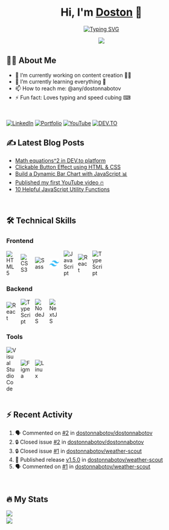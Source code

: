 <h1 align="center">Hi, I'm <a href="https://dostonnabotov.netlify.app">Doston</a> 👋</h1>

<p align="center">
  <a href="https://git.io/typing-svg"><img src="https://readme-typing-svg.demolab.com?font=Fira+Code&size=24&pause=1000&color=31ABE1&center=true&width=435&lines=Frontend+Developer+;Tech+Blogger+;Avid+Science+Reader+;and+Passionate+Learner!;Nice+to+meet+you..." alt="Typing SVG" /></a>
</p>

<p align="center">
  <img src="https://komarev.com/ghpvc/?username=dostonnabotov&color=blue&abbreviated=true">
</p>

## 👨‍💻 About Me

- 🔭 I’m currently working on content creation 👨‍💻
- 🌱 I’m currently learning everything 🤣
- 📫 How to reach me: @any/dostonnabotov
- ⚡ Fun fact: Loves typing and speed cubing ⌨

<br />

[![LinkedIn](https://img.shields.io/badge/LinkedIn-0077B5?style=for-the-badge&logo=linkedin&logoColor=white)](https://www.linkedin.com/in/dostonnabotov)
[![Portfolio](https://img.shields.io/badge/Portfolio-030607?style=for-the-badge&logo=google&logoColor=white)](https://dostonnabotov.com/)
[![YouTube](https://img.shields.io/badge/YouTube-FF0000?style=for-the-badge&logo=youtube&logoColor=white)](https://www.youtube.com/@Technoph1le)
[![DEV.TO](https://img.shields.io/badge/DEV.TO-black?style=for-the-badge&logo=dev.to&logoColor=white)](https://dev.to/dostonnabotov)

## ✍ Latest Blog Posts

<!-- BLOG-POST-LIST:START -->
- [Math equations^2 in DEV.to platform](https://dev.to/dostonnabotov/math-equations2-in-devto-platform-2io0)
- [Clickable Button Effect using HTML &amp; CSS](https://dev.to/dostonnabotov/clickable-button-effect-using-html-css-2ggo)
- [Build a Dynamic Bar Chart with JavaScript 📊](https://dev.to/dostonnabotov/build-a-dynamic-bar-chart-with-javascript-1e0c)
- [Published my first YouTube video 🔥](https://dev.to/dostonnabotov/published-my-first-youtube-video-2a5i)
- [10 Helpful JavaScript Utility Functions](https://dev.to/dostonnabotov/10-helpful-javascript-utility-functions-35oc)
<!-- BLOG-POST-LIST:END -->

<br />

## 🛠 Technical Skills

### Frontend 

<div style="display: flex; align-items: center; gap: .75rem; flex-wrap: wrap">
  <img title="HTML5" alt="HTML5" width="26px" src="https://cdn.jsdelivr.net/gh/devicons/devicon/icons/html5/html5-original.svg" />
  <img title="CSS3" alt="CSS3" width="26px" src="https://cdn.jsdelivr.net/gh/devicons/devicon/icons/css3/css3-original.svg" />
  <img title="Sass" alt="Sass" width="26px" src="https://cdn.jsdelivr.net/gh/devicons/devicon/icons/sass/sass-original.svg" />
  <img title="TailWind CSS" alt="TailWind CSS" width="26px" src="https://github.com/devicons/devicon/blob/v2.16.0/icons/tailwindcss/tailwindcss-original.svg" />
  <img title="JavaScript" alt="JavaScript" width="26px" src="https://cdn.jsdelivr.net/gh/devicons/devicon/icons/javascript/javascript-original.svg" />
  <img title="React" alt="React" width="26px" src="https://cdn.jsdelivr.net/gh/devicons/devicon/icons/react/react-original.svg" />
  <img title="TypeScript" alt="TypeScript" width="26px" src="https://cdn.jsdelivr.net/gh/devicons/devicon/icons/typescript/typescript-original.svg" />
</div>

### Backend

<div style="display: flex; align-items: center; gap: .75rem; flex-wrap: wrap">
  <img title="React" alt="React" width="26px" src="https://cdn.jsdelivr.net/gh/devicons/devicon/icons/react/react-original.svg" />
  <img title="TypeScript" alt="TypeScript" width="26px" src="https://cdn.jsdelivr.net/gh/devicons/devicon/icons/typescript/typescript-original.svg" />
  <img title="NodeJS" alt="NodeJS" width="26px" src="https://cdn.jsdelivr.net/gh/devicons/devicon/icons/nodejs/nodejs-original.svg" />
  <img title="NextJS" alt="NextJS" width="26px" src="https://cdn.jsdelivr.net/gh/devicons/devicon/icons/nextjs/nextjs-original.svg" />
</div>

### Tools

<div style="display: flex; align-items: center; gap: .75rem; flex-wrap: wrap">
  <img title="Visual Studio Code" alt="Visual Studio Code" width="26px" src="https://cdn.jsdelivr.net/gh/devicons/devicon/icons/vscode/vscode-original.svg" />
  <img title="Figma" alt="Figma" width="26px" src="https://cdn.jsdelivr.net/gh/devicons/devicon/icons/figma/figma-original.svg" />
  <img title="Linux" alt="Linux" width="26px" src="https://cdn.jsdelivr.net/gh/devicons/devicon/icons/linux/linux-original.svg" />
</div>

<br />

## ⚡ Recent Activity

<!--START_SECTION:activity-->

1. 🗣 Commented on [#2](https://github.com/dostonnabotov/dostonnabotov/issues/2#issuecomment-2401950904) in [dostonnabotov/dostonnabotov](https://github.com/dostonnabotov/dostonnabotov)
2. 🔒 Closed issue [#2](https://github.com/dostonnabotov/dostonnabotov/issues/2) in [dostonnabotov/dostonnabotov](https://github.com/dostonnabotov/dostonnabotov)
3. 🔒 Closed issue [#1](https://github.com/dostonnabotov/weather-scout/issues/1) in [dostonnabotov/weather-scout](https://github.com/dostonnabotov/weather-scout)
4. 🚀 Published release [v1.5.0](https://github.com/dostonnabotov/weather-scout/releases/tag/v1.5.0) in [dostonnabotov/weather-scout](https://github.com/dostonnabotov/weather-scout)
5. 🗣 Commented on [#1](https://github.com/dostonnabotov/weather-scout/issues/1#issuecomment-2371121881) in [dostonnabotov/weather-scout](https://github.com/dostonnabotov/weather-scout)
<!--END_SECTION:activity-->

<br />

## 🔥 My Stats

<picture>
  <source 
    srcset="http://github-readme-streak-stats.herokuapp.com?user=dostonnabotov&theme=dark&background=0d1117&border=30363d"
    media="(prefers-color-scheme: dark)"
  />
  <source
    srcset="http://github-readme-streak-stats.herokuapp.com?user=dostonnabotov&theme=default"
    media="(prefers-color-scheme: light), (prefers-color-scheme: no-preference)"
  />
  <img src="http://github-readme-streak-stats.herokuapp.com?user=dostonnabotov&theme=default" />
</picture>

<br />

<picture>
  <source 
    srcset="https://github-readme-stats-xi2d.vercel.app/api?username=dostonnabotov&show_icons=true&theme=transparent&border_color=30363d&text_color=ecf3ff"
    media="(prefers-color-scheme: dark)"
  />
  <source
    srcset="https://github-readme-stats-xi2d.vercel.app/api?username=dostonnabotov&show_icons=true&theme=transparent"
    media="(prefers-color-scheme: light), (prefers-color-scheme: no-preference)"
  />
  <img src="https://github-readme-stats-xi2d.vercel.app/api?username=dostonnabotov&show_icons=true&theme=transparent" />
</picture>
